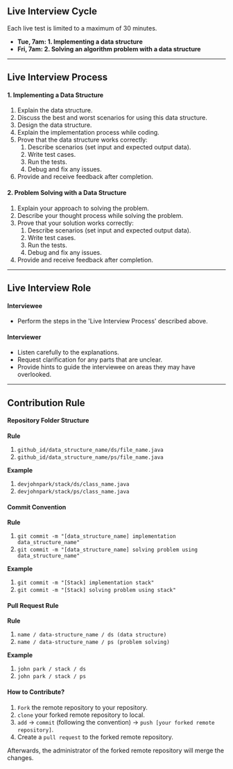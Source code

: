 ## Live Interview Cycle

Each live test is limited to a maximum of 30 minutes.
* **Tue, 7am: 1. Implementing a data structure**
* **Fri, 7am: 2. Solving an algorithm problem with a data structure**

---
## Live Interview Process
#### 1. Implementing a Data Structure

1. Explain the data structure.
2. Discuss the best and worst scenarios for using this data structure.
3. Design the data structure.
4. Explain the implementation process while coding.
5. Prove that the data structure works correctly:
	1. Describe scenarios (set input and expected output data).
	2. Write test cases.
	3. Run the tests.
	4. Debug and fix any issues.
6. Provide and receive feedback after completion.

#### 2. Problem Solving with a Data Structure

1. Explain your approach to solving the problem.
2. Describe your thought process while solving the problem.
3. Prove that your solution works correctly:
	1. Describe scenarios (set input and expected output data).
	2. Write test cases.
	3. Run the tests.
	4. Debug and fix any issues.
4. Provide and receive feedback after completion.

---
## Live Interview Role

#### Interviewee

* Perform the steps in the 'Live Interview Process' described above.

#### Interviewer

* Listen carefully to the explanations.
* Request clarification for any parts that are unclear.
* Provide hints to guide the interviewee on areas they may have overlooked.

---

## Contribution Rule

#### Repository Folder Structure 

**Rule**
1. `github_id/data_structure_name/ds/file_name.java`
2. `github_id/data_structure_name/ps/file_name.java`

**Example**
1. `devjohnpark/stack/ds/class_name.java`
2. `devjohnpark/stack/ps/class_name.java`


#### Commit Convention

**Rule**
1. `git commit -m "[data_structure_name] implementation data_structure_name"`
2. `git commit -m "[data_structure_name] solving problem using data_structure_name"`

**Example**
1. `git commit -m "[Stack] implementation stack"`
2. `git commit -m "[Stack] solving problem using stack"`


#### Pull Request Rule

**Rule**
1. `name / data-structure_name / ds (data structure)`
2. `name / data-structure_name / ps (problem solving)`

**Example**
1. `john park / stack / ds`
2. `john park / stack / ps`


#### How to Contribute?

1. `Fork` the remote repository to your repository.
2. `clone` your forked remote repository to local.
3. `add` -> `commit` (following the convention) -> `push [your forked remote repository]`.
4. Create a `pull request` to the forked remote repository.

Afterwards, the administrator of the forked remote repository will merge the changes.
